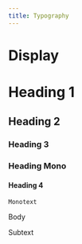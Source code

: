 ```yaml
---
title: Typography
---
```


<div class="flex flex-col gap-6">
  <h1 class="text-display font-black">Display</h1>
  <h1 class="text-h1 font-semibold">Heading 1</h1>
  <h2 class="text-h2 font-medium">Heading 2</h2>
  <h3 class="text-h3 font-normal">Heading 3</h3>
  <h3 class="text-hmono font-light font-mono uppercase">Heading Mono</h3>
  <h4 class="text-h4 font-normal">Heading 4</h4>
  <code class="text-mono font-mono font-light">Monotext</code>
  <p class="text-body font-light">Body</p>
  <p class="text-subtext font-light">Subtext</p>
</div>
